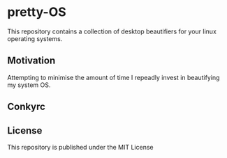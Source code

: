 # pretty-OS

This repository contains a collection of desktop beautifiers for your linux operating systems.

## Motivation

Attempting to minimise the amount of time I repeadly invest in beautifying my system OS.

## Conkyrc

## License

This repository is published under the MIT License
